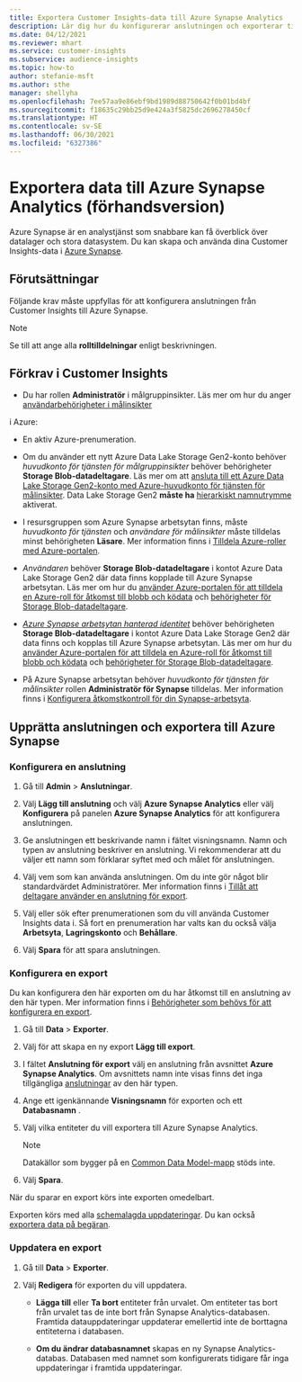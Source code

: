 ```yaml
---
title: Exportera Customer Insights-data till Azure Synapse Analytics
description: Lär dig hur du konfigurerar anslutningen och exporterar till Azure Synapse Analytics.
ms.date: 04/12/2021
ms.reviewer: mhart
ms.service: customer-insights
ms.subservice: audience-insights
ms.topic: how-to
author: stefanie-msft
ms.author: sthe
manager: shellyha
ms.openlocfilehash: 7ee57aa9e86ebf9bd1989d88750642f0b01bd4bf
ms.sourcegitcommit: f18635c29bb25d9e424a3f5825dc2696278450cf
ms.translationtype: HT
ms.contentlocale: sv-SE
ms.lasthandoff: 06/30/2021
ms.locfileid: "6327386"
---
```

# <a name="export-data-to-azure-synapse-analytics-preview"></a>Exportera data till Azure Synapse Analytics (förhandsversion)

Azure Synapse är en analystjänst som snabbare kan få överblick över datalager och stora datasystem. Du kan skapa och använda dina Customer Insights-data i [Azure Synapse](/azure/synapse-analytics/overview-what-is).

## <a name="prerequisites"></a>Förutsättningar

Följande krav måste uppfyllas för att konfigurera anslutningen från Customer Insights till Azure Synapse.

> [!NOTE]
> Se till att ange alla **rolltilldelningar** enligt beskrivningen.  

## <a name="prerequisites-in-customer-insights"></a>Förkrav i Customer Insights

* Du har rollen **Administratör** i målgruppinsikter. Läs mer om hur du anger [användarbehörigheter i målinsikter](permissions.md#assign-roles-and-permissions)

i Azure: 

- En aktiv Azure-prenumeration.

- Om du använder ett nytt Azure Data Lake Storage Gen2-konto behöver *huvudkonto för tjänsten för målgruppinsikter* behöver behörigheter **Storage Blob-datadeltagare**. Läs mer om att [ansluta till ett Azure Data Lake Storage Gen2-konto med Azure-huvudkonto för tjänsten för målinsikter](connect-service-principal.md). Data Lake Storage Gen2 **måste ha** [hierarkiskt namnutrymme](/azure/storage/blobs/data-lake-storage-namespace) aktiverat.

- I resursgruppen som Azure Synapse arbetsytan finns, måste *huvudkonto för tjänsten* och *användare för målinsikter* måste tilldelas minst behörigheten **Läsare**. Mer information finns i [Tilldela Azure-roller med Azure-portalen](/azure/role-based-access-control/role-assignments-portal).

- *Användaren* behöver **Storage Blob-datadeltagare** i kontot Azure Data Lake Storage Gen2 där data finns kopplade till Azure Synapse arbetsytan. Läs mer om hur du [använder Azure-portalen för att tilldela en Azure-roll för åtkomst till blobb och ködata](/azure/storage/common/storage-auth-aad-rbac-portal) och [behörigheter för Storage Blob-datadeltagare](/azure/role-based-access-control/built-in-roles#storage-blob-data-contributor).

- *[Azure Synapse arbetsytan hanterad identitet](/azure/synapse-analytics/security/synapse-workspace-managed-identity)* behöver behörigheten **Storage Blob-datadeltagare** i kontot Azure Data Lake Storage Gen2 där data finns och kopplas till Azure Synapse arbetsytan. Läs mer om hur du [använder Azure-portalen för att tilldela en Azure-roll för åtkomst till blobb och ködata](/azure/storage/common/storage-auth-aad-rbac-portal) och [behörigheter för Storage Blob-datadeltagare](/azure/role-based-access-control/built-in-roles#storage-blob-data-contributor).

- På Azure Synapse arbetsytan behöver *huvudkonto för tjänsten för målinsikter* rollen **Administratör för Synapse** tilldelas. Mer information finns i [Konfigurera åtkomstkontroll för din Synapse-arbetsyta](/azure/synapse-analytics/security/how-to-set-up-access-control).

## <a name="set-up-the-connection-and-export-to-azure-synapse"></a>Upprätta anslutningen och exportera till Azure Synapse

### <a name="configure-a-connection"></a>Konfigurera en anslutning

1. Gå till **Admin** > **Anslutningar**.

1. Välj **Lägg till anslutning** och välj **Azure Synapse Analytics** eller välj **Konfigurera** på panelen **Azure Synapse Analytics** för att konfigurera anslutningen.

1. Ge anslutningen ett beskrivande namn i fältet visningsnamn. Namn och typen av anslutning beskriver en anslutning. Vi rekommenderar att du väljer ett namn som förklarar syftet med och målet för anslutningen.

1. Välj vem som kan använda anslutningen. Om du inte gör något blir standardvärdet Administratörer. Mer information finns i [Tillåt att deltagare använder en anslutning för export](connections.md#allow-contributors-to-use-a-connection-for-exports).

1. Välj eller sök efter prenumerationen som du vill använda Customer Insights data i. Så fort en prenumeration har valts kan du också välja **Arbetsyta**, **Lagringskonto** och **Behållare**.

1. Välj **Spara** för att spara anslutningen.

### <a name="configure-an-export"></a>Konfigurera en export

Du kan konfigurera den här exporten om du har åtkomst till en anslutning av den här typen. Mer information finns i [Behörigheter som behövs för att konfigurera en export](export-destinations.md#set-up-a-new-export).

1. Gå till **Data** > **Exporter**.

1. Välj för att skapa en ny export **Lägg till export**.

1. I fältet **Anslutning för export** välj en anslutning från avsnittet **Azure Synapse Analytics**. Om avsnittets namn inte visas finns det inga tillgängliga [anslutningar](connections.md) av den här typen.

1. Ange ett igenkännande **Visningsnamn** för exporten och ett **Databasnamn** .

1. Välj vilka entiteter du vill exportera till Azure Synapse Analytics.
   > [!NOTE]
   > Datakällor som bygger på en [Common Data Model-mapp](connect-common-data-model.md) stöds inte.

2. Välj **Spara**.

När du sparar en export körs inte exporten omedelbart.

Exporten körs med alla [schemalagda uppdateringar](system.md#schedule-tab). Du kan också [exportera data på begäran](export-destinations.md#run-exports-on-demand).

### <a name="update-an-export"></a>Uppdatera en export

1. Gå till **Data** > **Exporter**.

1. Välj **Redigera** för exporten du vill uppdatera.

   - **Lägga till** eller **Ta bort** entiteter från urvalet. Om entiteter tas bort från urvalet tas de inte bort från Synapse Analytics-databasen. Framtida datauppdateringar uppdaterar emellertid inte de borttagna entiteterna i databasen.

   - **Om du ändrar databasnamnet** skapas en ny Synapse Analytics-databas. Databasen med namnet som konfigurerats tidigare får inga uppdateringar i framtida uppdateringar.
